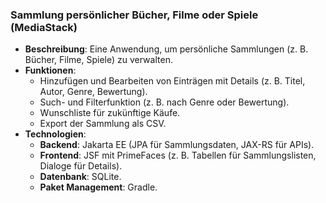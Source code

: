 ### Sammlung persönlicher Bücher, Filme oder Spiele (MediaStack)

- **Beschreibung**: Eine Anwendung, um persönliche Sammlungen (z. B. Bücher, Filme, Spiele) zu verwalten.
- **Funktionen**:
  - Hinzufügen und Bearbeiten von Einträgen mit Details (z. B. Titel, Autor, Genre, Bewertung).
  - Such- und Filterfunktion (z. B. nach Genre oder Bewertung).
  - Wunschliste für zukünftige Käufe.
  - Export der Sammlung als CSV.
- **Technologien**:
  - **Backend**: Jakarta EE (JPA für Sammlungsdaten, JAX-RS für APIs).
  - **Frontend**: JSF mit PrimeFaces (z. B. Tabellen für Sammlungslisten, Dialoge für Details).
  - **Datenbank**: SQLite.
  - **Paket Management**: Gradle.
